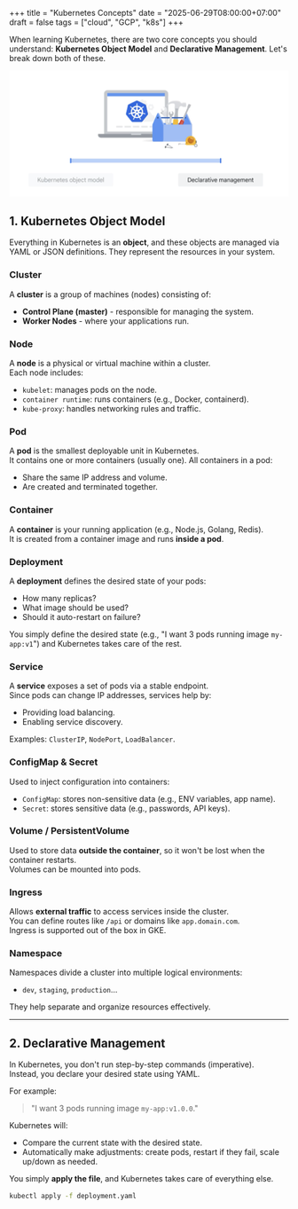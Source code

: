 +++
title = "Kubernetes Concepts"
date = "2025-06-29T08:00:00+07:00"
draft = false
tags = ["cloud", "GCP", "k8s"]
+++

When learning Kubernetes, there are two core concepts you should understand: **Kubernetes Object Model** and **Declarative Management**. Let's break down both of these.

![K8s concept](k8s-concept.png)

## 1. Kubernetes Object Model

Everything in Kubernetes is an **object**, and these objects are managed via YAML or JSON definitions. They represent the resources in your system.

### Cluster
A **cluster** is a group of machines (nodes) consisting of:
- **Control Plane (master)** - responsible for managing the system.
- **Worker Nodes** - where your applications run.

### Node
A **node** is a physical or virtual machine within a cluster.  
Each node includes:
- `kubelet`: manages pods on the node.
- `container runtime`: runs containers (e.g., Docker, containerd).
- `kube-proxy`: handles networking rules and traffic.

### Pod
A **pod** is the smallest deployable unit in Kubernetes.  
It contains one or more containers (usually one). All containers in a pod:
- Share the same IP address and volume.
- Are created and terminated together.

### Container
A **container** is your running application (e.g., Node.js, Golang, Redis).  
It is created from a container image and runs **inside a pod**.

### Deployment
A **deployment** defines the desired state of your pods:
- How many replicas?
- What image should be used?
- Should it auto-restart on failure?

You simply define the desired state (e.g., "I want 3 pods running image `my-app:v1`") and Kubernetes takes care of the rest.

### Service
A **service** exposes a set of pods via a stable endpoint.  
Since pods can change IP addresses, services help by:
- Providing load balancing.
- Enabling service discovery.

Examples: `ClusterIP`, `NodePort`, `LoadBalancer`.

### ConfigMap & Secret
Used to inject configuration into containers:
- `ConfigMap`: stores non-sensitive data (e.g., ENV variables, app name).
- `Secret`: stores sensitive data (e.g., passwords, API keys).

### Volume / PersistentVolume
Used to store data **outside the container**, so it won't be lost when the container restarts.  
Volumes can be mounted into pods.

### Ingress
Allows **external traffic** to access services inside the cluster.  
You can define routes like `/api` or domains like `app.domain.com`.  
Ingress is supported out of the box in GKE.

### Namespace
Namespaces divide a cluster into multiple logical environments:
- `dev`, `staging`, `production`...

They help separate and organize resources effectively.

---

## 2. Declarative Management

In Kubernetes, you don't run step-by-step commands (imperative).  
Instead, you declare your desired state using YAML.

For example:
> "I want 3 pods running image `my-app:v1.0.0`."

Kubernetes will:
- Compare the current state with the desired state.
- Automatically make adjustments: create pods, restart if they fail, scale up/down as needed.

You simply **apply the file**, and Kubernetes takes care of everything else.

```bash
kubectl apply -f deployment.yaml
